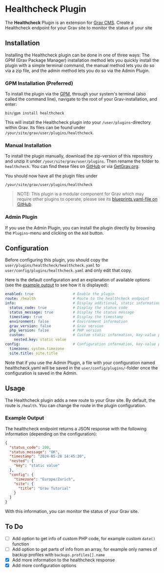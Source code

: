 # Healthcheck Plugin

The **Healthcheck** Plugin is an extension for [Grav CMS](https://github.com/getgrav/grav). Create a Healthcheck endpoint for your Grav site to monitor the status of your site

## Installation

Installing the Healthcheck plugin can be done in one of three ways: The GPM (Grav Package Manager) installation method lets you quickly install the plugin with a simple terminal command, the manual method lets you do so via a zip file, and the admin method lets you do so via the Admin Plugin.

### GPM Installation (Preferred)

To install the plugin via the [GPM](https://learn.getgrav.org/cli-console/grav-cli-gpm), through your system's terminal (also called the command line), navigate to the root of your Grav-installation, and enter:

    bin/gpm install healthcheck

This will install the Healthcheck plugin into your `/user/plugins`-directory within Grav. Its files can be found under `/your/site/grav/user/plugins/healthcheck`.

### Manual Installation

To install the plugin manually, download the zip-version of this repository and unzip it under `/your/site/grav/user/plugins`. Then rename the folder to `healthcheck`. You can find these files on [GitHub](https://github.com/chraebsli/grav-plugin-healthcheck) or via [GetGrav.org](https://getgrav.org/downloads/plugins).

You should now have all the plugin files under

    /your/site/grav/user/plugins/healthcheck
	
> NOTE: This plugin is a modular component for Grav which may require other plugins to operate, please see its [blueprints.yaml-file on GitHub](https://github.com/chraebsli/grav-plugin-healthcheck/blob/main/blueprints.yaml).

### Admin Plugin

If you use the Admin Plugin, you can install the plugin directly by browsing the `Plugins`-menu and clicking on the `Add` button.

## Configuration

Before configuring this plugin, you should copy the `user/plugins/healthcheck/healthcheck.yaml` to `user/config/plugins/healthcheck.yaml` and only edit that copy.

Here is the default configuration and an explanation of available options (see the [example output](#example-output) to see how it is displayed):

```yaml
enabled: true                  # Enable the plugin
route: /health                 # Route to the healthcheck endpoint
info:                          # Display additional, static information:
  status_code: true            # Display the status code
  status_message: true         # Display the status message
  timestamp: true              # Display the timestamp
  environment: false           # Environment information
  grav_version: false          # Grav version
  php_version: false           # PHP version
  custom:                      # Custom static information, key-value pairs
    nested.key: static value
config:                        # Configuration information, key-value pairs, generated
  timezone: system.timezone
  site.title: site.title
```

Note that if you use the Admin Plugin, a file with your configuration named healthcheck.yaml will be saved in the `user/config/plugins/`-folder once the configuration is saved in the Admin.

## Usage

The Healthcheck plugin adds a new route to your Grav site. By default, the route is `/health`. You can change the route in the plugin configuration.

### Example Output

The healthcheck endpoint returns a JSON response with the following information (depending on the configuration):

```json
{
  "status_code": 200,
  "status_message": "OK",
  "timestamp": "2024-05-28 14:45:20",
  "nested": {
    "key": "static value"
  },
  "config": {
    "timezone": "Europe/Zurich",
    "site": {
      "title": "Grav Tutorial"
    }
  }
}
```

With this information, you can monitor the status of your Grav site.

## To Do

- [ ] Add option to get info of custom PHP code, for example custom `date()` function
- [ ] Add option to get parts of info from an array, for example only names of backup profiles with `backups.profiles[].name`
- [x] Add more information to the healthcheck response
- [x] Add more configuration options

